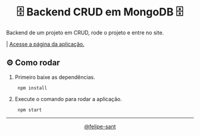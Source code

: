 <div align="center">

# 🗄️ Backend CRUD em MongoDB 🗄️

</div>

Backend de um projeto em CRUD, rode o projeto e entre no site.

| [Acesse a página da aplicação.](https://front-mongo-db-crud.vercel.app)

## ⚙️ Como rodar

1. Primeiro baixe as dependências.

        npm install

2. Execute o comando para rodar a aplicação.

        npm start

<hr>

<div align="center"><a href="https://github.com/felipe-sant?tab=followers">@felipe-sant</a></div>

<div align="center">
